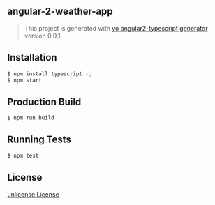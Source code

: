 ## angular-2-weather-app
> This project is generated with [yo angular2-typescript generator](https://github.com/shibbir/generator-angular2-typescript) version 0.9.1.

## Installation

```bash
$ npm install typescript -g
$ npm start
```

## Production Build
```bash
$ npm run build
```

## Running Tests
```bash
$ npm test
```

## License
<a href="https://opensource.org/licenses/unlicense">unlicense License</a>
